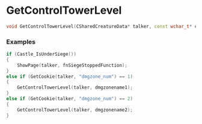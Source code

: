 # GetControlTowerLevel

```cpp - C++
void GetControlTowerLevel(CSharedCreatureData* talker, const wchar_t* controlTowerName);
```

### Examples
```cpp - C++
if (Castle_IsUnderSiege())
{
	ShowPage(talker, fnSiegeStoppedFunction);
}
else if (GetCookie(talker, "dmgzone_num") == 1)
{
	GetControlTowerLevel(talker, dmgzonename1);
}
else if (GetCookie(talker, "dmgzone_num") == 2)
{
	GetControlTowerLevel(talker, dmgzonename2);
}
```

